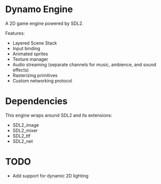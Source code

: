 # Dynamo Engine

A 2D game engine powered by SDL2.

Features:
- Layered Scene Stack
- Input binding
- Animated sprites
- Texture manager
- Audio streaming (separate channels for music, ambience, and sound effects)
- Rasterizing primitives
- Custom networking protocol

# Dependencies

This engine wraps around SDL2 and its extensions:
- SDL2_image
- SDL2_mixer
- SDL2_ttf
- SDL2_net

# TODO
- Add support for dynamic 2D lighting